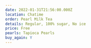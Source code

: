 ```yaml
---
date: 2022-01-31T21:56:00.000Z
location: Chatime
order: Pearl Milk Tea
details: Regular, 100% sugar, No ice
price: Free
pearls: Tapioca Pearls
buy_again: Y
---
```

